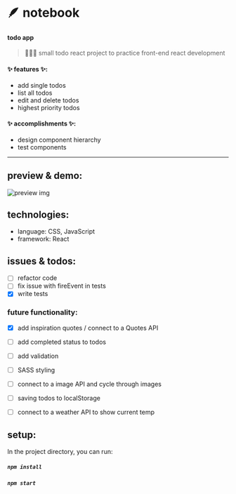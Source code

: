 # 🪶 notebook
#### todo app
>  👩🏻‍💻 small todo react project to practice front-end react development

#### ✨ features ✨:
* add single todos
* list all todos
* edit and delete todos
* highest priority todos

#### ✨ accomplishments ✨:
* design component hierarchy
* test components
--------------------------------------------------------
## preview & demo:
![preview img](/png)

## technologies:
* language: CSS, JavaScript
* framework: React

## issues & todos:
- [ ] refactor code
- [ ] fix issue with fireEvent in tests
- [x] write tests

### future functionality:
- [x] add inspiration quotes / connect to a Quotes API
- [ ] add completed status to todos
- [ ] add validation
- [ ] SASS styling
- [ ] connect to a image API and cycle through images
- [ ] saving todos to localStorage
- [ ] connect to a weather API to show current temp


## setup:
In the project directory, you can run:
##### `npm install`
##### `npm start`




